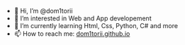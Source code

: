 - 👋 Hi, I’m @dom1torii
- 👀 I’m interested in Web and App developement
- 🌱 I’m currently learning Html, Css, Python, C# and more
- 📫 How to reach me: [dom1torii.github.io](dom1torii.github.io)

<!---
dom1torii/dom1torii is a ✨ special ✨ repository because its `README.md` (this file) appears on your GitHub profile.
You can click the Preview link to take a look at your changes.
--->
